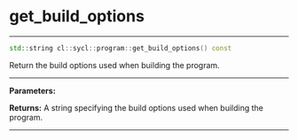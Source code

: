 # get_build_options

---

```cpp
std::string cl::sycl::program::get_build_options() const
```


Return the build options used when building the program. 


---
**Parameters:**

**Returns:** A string specifying the build options used when building the program. 

---

